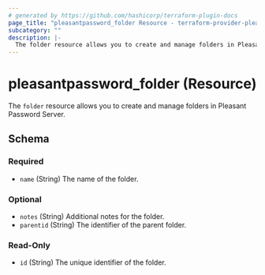 ```yaml
---
# generated by https://github.com/hashicorp/terraform-plugin-docs
page_title: "pleasantpassword_folder Resource - terraform-provider-pleasant-password-server"
subcategory: ""
description: |-
  The folder resource allows you to create and manage folders in Pleasant Password Server.
---
```


# pleasantpassword_folder (Resource)

The `folder` resource allows you to create and manage folders in Pleasant Password Server.



<!-- schema generated by tfplugindocs -->
## Schema

### Required

- `name` (String) The name of the folder.

### Optional

- `notes` (String) Additional notes for the folder.
- `parentid` (String) The identifier of the parent folder.

### Read-Only

- `id` (String) The unique identifier of the folder.
